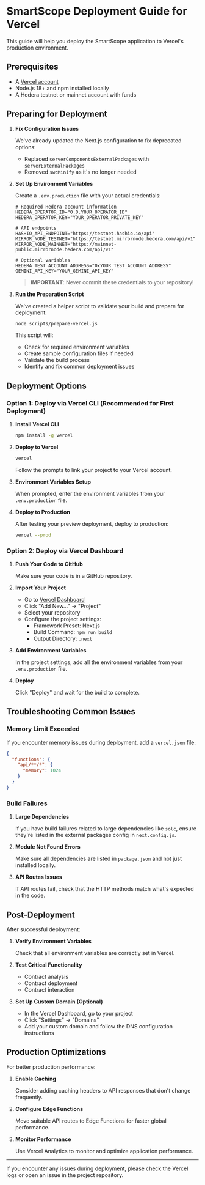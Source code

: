 # SmartScope Deployment Guide for Vercel

This guide will help you deploy the SmartScope application to Vercel's production environment.

## Prerequisites

- A [Vercel account](https://vercel.com/signup)
- Node.js 18+ and npm installed locally
- A Hedera testnet or mainnet account with funds

## Preparing for Deployment

1. **Fix Configuration Issues**

   We've already updated the Next.js configuration to fix deprecated options:
   - Replaced `serverComponentsExternalPackages` with `serverExternalPackages`
   - Removed `swcMinify` as it's no longer needed

2. **Set Up Environment Variables**

   Create a `.env.production` file with your actual credentials:

   ```
   # Required Hedera account information
   HEDERA_OPERATOR_ID="0.0.YOUR_OPERATOR_ID"
   HEDERA_OPERATOR_KEY="YOUR_OPERATOR_PRIVATE_KEY"

   # API endpoints
   HASHIO_API_ENDPOINT="https://testnet.hashio.io/api"
   MIRROR_NODE_TESTNET="https://testnet.mirrornode.hedera.com/api/v1"
   MIRROR_NODE_MAINNET="https://mainnet-public.mirrornode.hedera.com/api/v1"

   # Optional variables
   HEDERA_TEST_ACCOUNT_ADDRESS="0xYOUR_TEST_ACCOUNT_ADDRESS"
   GEMINI_API_KEY="YOUR_GEMINI_API_KEY"
   ```

   > **IMPORTANT**: Never commit these credentials to your repository!

3. **Run the Preparation Script**

   We've created a helper script to validate your build and prepare for deployment:

   ```bash
   node scripts/prepare-vercel.js
   ```

   This script will:
   - Check for required environment variables
   - Create sample configuration files if needed
   - Validate the build process
   - Identify and fix common deployment issues

## Deployment Options

### Option 1: Deploy via Vercel CLI (Recommended for First Deployment)

1. **Install Vercel CLI**

   ```bash
   npm install -g vercel
   ```

2. **Deploy to Vercel**

   ```bash
   vercel
   ```

   Follow the prompts to link your project to your Vercel account.

3. **Environment Variables Setup**

   When prompted, enter the environment variables from your `.env.production` file.

4. **Deploy to Production**

   After testing your preview deployment, deploy to production:

   ```bash
   vercel --prod
   ```

### Option 2: Deploy via Vercel Dashboard

1. **Push Your Code to GitHub**

   Make sure your code is in a GitHub repository.

2. **Import Your Project**

   - Go to [Vercel Dashboard](https://vercel.com/dashboard)
   - Click "Add New..." → "Project"
   - Select your repository
   - Configure the project settings:
     - Framework Preset: Next.js
     - Build Command: `npm run build`
     - Output Directory: `.next`

3. **Add Environment Variables**

   In the project settings, add all the environment variables from your `.env.production` file.

4. **Deploy**

   Click "Deploy" and wait for the build to complete.

## Troubleshooting Common Issues

### Memory Limit Exceeded

If you encounter memory issues during deployment, add a `vercel.json` file:

```json
{
  "functions": {
    "api/**/*": {
      "memory": 1024
    }
  }
}
```

### Build Failures

1. **Large Dependencies**

   If you have build failures related to large dependencies like `solc`, ensure they're listed in the external packages config in `next.config.js`.

2. **Module Not Found Errors**

   Make sure all dependencies are listed in `package.json` and not just installed locally.

3. **API Routes Issues**

   If API routes fail, check that the HTTP methods match what's expected in the code.

## Post-Deployment

After successful deployment:

1. **Verify Environment Variables**

   Check that all environment variables are correctly set in Vercel.

2. **Test Critical Functionality**

   - Contract analysis
   - Contract deployment
   - Contract interaction

3. **Set Up Custom Domain (Optional)**

   - In the Vercel Dashboard, go to your project
   - Click "Settings" → "Domains"
   - Add your custom domain and follow the DNS configuration instructions

## Production Optimizations

For better production performance:

1. **Enable Caching**

   Consider adding caching headers to API responses that don't change frequently.

2. **Configure Edge Functions**

   Move suitable API routes to Edge Functions for faster global performance.

3. **Monitor Performance**

   Use Vercel Analytics to monitor and optimize application performance.

---

If you encounter any issues during deployment, please check the Vercel logs or open an issue in the project repository. 